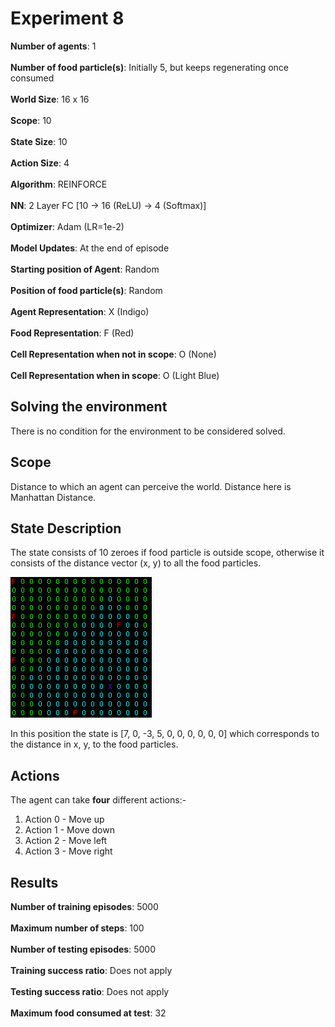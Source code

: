 # Experiment 8

**Number of agents**: 1
<br><br>
**Number of food particle(s)**: Initially 5, but keeps regenerating once consumed
<br><br>
**World Size**: 16 x 16
<br><br>
**Scope**: 10
<br><br>
**State Size**: 10
<br><br>
**Action Size**: 4
<br><br>
**Algorithm**: REINFORCE
<br><br>
**NN**: 2 Layer FC [10 -> 16 (ReLU) -> 4 (Softmax)]
<br><br>
**Optimizer**: Adam (LR=1e-2)
<br><br>
**Model Updates**: At the end of episode
<br><br>
**Starting position of Agent**: Random 
<br><br>
**Position of food particle(s)**: Random
<br><br>
**Agent Representation**: X (Indigo)
<br><br>
**Food Representation**: F (Red)
<br><br>
**Cell Representation when not in scope**: O (None)
<br><br>
**Cell Representation when in scope**: O (Light Blue)

## Solving the environment

There is no condition for the environment to be considered solved.

## Scope 

Distance to which an agent can perceive the world. Distance here is Manhattan Distance.

## State Description

The state consists of 10 zeroes if food particle is outside scope, otherwise it consists of the distance vector (x, y) to all the food particles.

![State](images/state.png)

In this position the state is [7, 0, -3, 5, 0, 0, 0, 0, 0, 0] which corresponds to the distance in x, y, to the food particles.

## Actions

The agent can take **four** different actions:-

1) Action 0 - Move up
2) Action 1 - Move down
3) Action 2 - Move left
4) Action 3 - Move right

## Results

**Number of training episodes**: 5000
<br><br>
**Maximum number of steps**: 100
<br><br>
**Number of testing episodes**: 5000
<br><br>
**Training success ratio**: Does not apply
<br><br>
**Testing success ratio**: Does not apply
<br><br>
**Maximum food consumed at test**: 32

